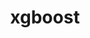 ---
title: "xgboost"
layout: cache
categories: [package, develop]
meta: {"versions": ["1.6.2"], "compilers": ["apple-clang@=14.0.0", "apple-clang@=14.0.3", "gcc@=11.3.0", "gcc@=7.3.1"], "oss": ["amzn2", "ubuntu22.04", "ventura"], "platforms": ["darwin", "linux"], "targets": ["aarch64", "ivybridge", "x86_64_v3", "x86_64_v4"], "stacks": ["ml-darwin-aarch64-mps", "ml-linux-x86_64-cpu", "ml-linux-x86_64-cuda", "ml-linux-x86_64-rocm", "root"], "num_specs": 20, "num_specs_by_stack": {"root": 20, "ml-darwin-aarch64-mps": 4, "ml-linux-x86_64-rocm": 3, "ml-linux-x86_64-cpu": 3, "ml-linux-x86_64-cuda": 4}}
spec_details: [{"hash": "746ikftesc56lbjqxpcx2tl3kuex6rxl", "compiler": "apple-clang@=14.0.0", "versions": ["1.6.2"], "os": "ventura", "platform": "darwin", "target": "aarch64", "variants": ["build_system=cmake", "build_type=Release", "~cuda", "generator=ninja", "~ipo", "~nccl", "+openmp"], "stacks": ["root", "ml-darwin-aarch64-mps"], "size": "-", "tarball": "https://binaries.spack.io/develop/build_cache/darwin-ventura-aarch64/apple-clang-14.0.0/xgboost-1.6.2/darwin-ventura-aarch64-apple-clang-14.0.0-xgboost-1.6.2-746ikftesc56lbjqxpcx2tl3kuex6rxl.spack"}, {"hash": "py2ygtsjwmu56rfkgyh2swvra6nrpmmm", "compiler": "apple-clang@=14.0.0", "versions": ["1.6.2"], "os": "ventura", "platform": "darwin", "target": "aarch64", "variants": ["build_system=cmake", "build_type=Release", "~cuda", "generator=ninja", "~ipo", "~nccl", "+openmp"], "stacks": ["root", "ml-darwin-aarch64-mps"], "size": "-", "tarball": "https://binaries.spack.io/develop/build_cache/darwin-ventura-aarch64/apple-clang-14.0.0/xgboost-1.6.2/darwin-ventura-aarch64-apple-clang-14.0.0-xgboost-1.6.2-py2ygtsjwmu56rfkgyh2swvra6nrpmmm.spack"}, {"hash": "qyaicjsuytnv4zinoj52adfjh3pjjytf", "compiler": "apple-clang@=14.0.0", "versions": ["1.6.2"], "os": "ventura", "platform": "darwin", "target": "aarch64", "variants": ["build_system=cmake", "build_type=Release", "~cuda", "generator=ninja", "~ipo", "~nccl", "+openmp"], "stacks": ["root", "ml-darwin-aarch64-mps"], "size": "-", "tarball": "https://binaries.spack.io/develop/build_cache/darwin-ventura-aarch64/apple-clang-14.0.0/xgboost-1.6.2/darwin-ventura-aarch64-apple-clang-14.0.0-xgboost-1.6.2-qyaicjsuytnv4zinoj52adfjh3pjjytf.spack"}, {"hash": "r7x3b2aplhxlfmjpcsxn3wdthjt4mefz", "compiler": "apple-clang@=14.0.3", "versions": ["1.6.2"], "os": "ventura", "platform": "darwin", "target": "aarch64", "variants": ["build_system=cmake", "build_type=Release", "~cuda", "generator=ninja", "~ipo", "~nccl", "+openmp"], "stacks": ["root", "ml-darwin-aarch64-mps"], "size": "-", "tarball": "https://binaries.spack.io/develop/build_cache/darwin-ventura-aarch64/apple-clang-14.0.3/xgboost-1.6.2/darwin-ventura-aarch64-apple-clang-14.0.3-xgboost-1.6.2-r7x3b2aplhxlfmjpcsxn3wdthjt4mefz.spack"}, {"hash": "j4sm7svnnm26c2idedolf3jd6hqeboin", "compiler": "gcc@=7.3.1", "versions": ["1.6.2"], "os": "amzn2", "platform": "linux", "target": "ivybridge", "variants": ["build_system=cmake", "build_type=RelWithDebInfo", "~cuda", "~ipo", "~nccl", "+openmp"], "stacks": ["root"], "size": "-", "tarball": "https://binaries.spack.io/develop/build_cache/linux-amzn2-ivybridge/gcc-7.3.1/xgboost-1.6.2/linux-amzn2-ivybridge-gcc-7.3.1-xgboost-1.6.2-j4sm7svnnm26c2idedolf3jd6hqeboin.spack"}, {"hash": "yppdixd7elvamcokyznhqcatrapx7e7x", "compiler": "gcc@=7.3.1", "versions": ["1.6.2"], "os": "amzn2", "platform": "linux", "target": "ivybridge", "variants": ["build_system=cmake", "build_type=RelWithDebInfo", "~cuda", "~ipo", "~nccl", "+openmp"], "stacks": ["root"], "size": "-", "tarball": "https://binaries.spack.io/develop/build_cache/linux-amzn2-ivybridge/gcc-7.3.1/xgboost-1.6.2/linux-amzn2-ivybridge-gcc-7.3.1-xgboost-1.6.2-yppdixd7elvamcokyznhqcatrapx7e7x.spack"}, {"hash": "kmy4bcsc7dsada6fzpmf5iolykzgllal", "compiler": "gcc@=7.3.1", "versions": ["1.6.2"], "os": "amzn2", "platform": "linux", "target": "x86_64_v3", "variants": ["build_system=cmake", "build_type=RelWithDebInfo", "~cuda", "~ipo", "~nccl", "+openmp"], "stacks": ["root"], "size": "-", "tarball": "https://binaries.spack.io/develop/build_cache/linux-amzn2-x86_64_v3/gcc-7.3.1/xgboost-1.6.2/linux-amzn2-x86_64_v3-gcc-7.3.1-xgboost-1.6.2-kmy4bcsc7dsada6fzpmf5iolykzgllal.spack"}, {"hash": "jdykplrjd3dawawrfama5p3qbgmtyjxj", "compiler": "gcc@=7.3.1", "versions": ["1.6.2"], "os": "amzn2", "platform": "linux", "target": "x86_64_v3", "variants": ["build_system=cmake", "build_type=RelWithDebInfo", "~cuda", "~ipo", "~nccl", "+openmp"], "stacks": ["root"], "size": "-", "tarball": "https://binaries.spack.io/develop/build_cache/linux-amzn2-x86_64_v3/gcc-7.3.1/xgboost-1.6.2/linux-amzn2-x86_64_v3-gcc-7.3.1-xgboost-1.6.2-jdykplrjd3dawawrfama5p3qbgmtyjxj.spack"}, {"hash": "4zldrp4nrc6j5r6ftuerbuiykrenlvie", "compiler": "gcc@=7.3.1", "versions": ["1.6.2"], "os": "amzn2", "platform": "linux", "target": "x86_64_v3", "variants": ["build_system=cmake", "build_type=RelWithDebInfo", "~cuda", "~ipo", "~nccl", "+openmp"], "stacks": ["root"], "size": "-", "tarball": "https://binaries.spack.io/develop/build_cache/linux-amzn2-x86_64_v3/gcc-7.3.1/xgboost-1.6.2/linux-amzn2-x86_64_v3-gcc-7.3.1-xgboost-1.6.2-4zldrp4nrc6j5r6ftuerbuiykrenlvie.spack"}, {"hash": "5bm6xjxhw6djp4j6xifno3lyqoa3s4z4", "compiler": "gcc@=7.3.1", "versions": ["1.6.2"], "os": "amzn2", "platform": "linux", "target": "x86_64_v3", "variants": ["build_type=RelWithDebInfo", "~cuda", "~ipo", "~nccl", "+openmp"], "stacks": ["root"], "size": "-", "tarball": "https://binaries.spack.io/develop/build_cache/linux-amzn2-x86_64_v3/gcc-7.3.1/xgboost-1.6.2/linux-amzn2-x86_64_v3-gcc-7.3.1-xgboost-1.6.2-5bm6xjxhw6djp4j6xifno3lyqoa3s4z4.spack"}, {"hash": "3fms6wkof3ulgou6bzsfjwk4ggqslbun", "compiler": "gcc@=7.3.1", "versions": ["1.6.2"], "os": "amzn2", "platform": "linux", "target": "x86_64_v3", "variants": ["build_system=cmake", "build_type=RelWithDebInfo", "~cuda", "~ipo", "~nccl", "+openmp"], "stacks": ["root"], "size": "-", "tarball": "https://binaries.spack.io/develop/build_cache/linux-amzn2-x86_64_v3/gcc-7.3.1/xgboost-1.6.2/linux-amzn2-x86_64_v3-gcc-7.3.1-xgboost-1.6.2-3fms6wkof3ulgou6bzsfjwk4ggqslbun.spack"}, {"hash": "r6z7q7ktcilgnqckfmdlcxxbki2jbk6r", "compiler": "gcc@=7.3.1", "versions": ["1.6.2"], "os": "amzn2", "platform": "linux", "target": "x86_64_v3", "variants": ["build_type=RelWithDebInfo", "~cuda", "~ipo", "~nccl", "+openmp"], "stacks": ["root"], "size": "-", "tarball": "https://binaries.spack.io/develop/build_cache/linux-amzn2-x86_64_v3/gcc-7.3.1/xgboost-1.6.2/linux-amzn2-x86_64_v3-gcc-7.3.1-xgboost-1.6.2-r6z7q7ktcilgnqckfmdlcxxbki2jbk6r.spack"}, {"hash": "7lugtpcmxkxsxl3gzqkhrinspsmxmdeb", "compiler": "gcc@=7.3.1", "versions": ["1.6.2"], "os": "amzn2", "platform": "linux", "target": "x86_64_v4", "variants": ["build_type=RelWithDebInfo", "~cuda", "~ipo", "~nccl", "+openmp"], "stacks": ["root"], "size": "-", "tarball": "https://binaries.spack.io/develop/build_cache/linux-amzn2-x86_64_v4/gcc-7.3.1/xgboost-1.6.2/linux-amzn2-x86_64_v4-gcc-7.3.1-xgboost-1.6.2-7lugtpcmxkxsxl3gzqkhrinspsmxmdeb.spack"}, {"hash": "u2kdziiggstb57j7ropuzk754hdpfiu2", "compiler": "gcc@=11.3.0", "versions": ["1.6.2"], "os": "ubuntu22.04", "platform": "linux", "target": "x86_64_v3", "variants": ["build_system=cmake", "build_type=RelWithDebInfo", "~cuda", "generator=ninja", "~ipo", "~nccl", "+openmp"], "stacks": ["root", "ml-linux-x86_64-rocm", "ml-linux-x86_64-cpu"], "size": "-", "tarball": "https://binaries.spack.io/develop/build_cache/linux-ubuntu22.04-x86_64_v3/gcc-11.3.0/xgboost-1.6.2/linux-ubuntu22.04-x86_64_v3-gcc-11.3.0-xgboost-1.6.2-u2kdziiggstb57j7ropuzk754hdpfiu2.spack"}, {"hash": "clyxsp52dk3kb4j5g4qgb7brq7bu3k4b", "compiler": "gcc@=11.3.0", "versions": ["1.6.2"], "os": "ubuntu22.04", "platform": "linux", "target": "x86_64_v3", "variants": ["build_system=cmake", "build_type=Release", "+cuda", "cuda_arch=80", "generator=ninja", "~ipo", "~nccl", "+openmp"], "stacks": ["ml-linux-x86_64-cuda", "root"], "size": "-", "tarball": "https://binaries.spack.io/develop/build_cache/linux-ubuntu22.04-x86_64_v3/gcc-11.3.0/xgboost-1.6.2/linux-ubuntu22.04-x86_64_v3-gcc-11.3.0-xgboost-1.6.2-clyxsp52dk3kb4j5g4qgb7brq7bu3k4b.spack"}, {"hash": "jvt5irsugmqujrehccgt3zmhvsmbbug7", "compiler": "gcc@=11.3.0", "versions": ["1.6.2"], "os": "ubuntu22.04", "platform": "linux", "target": "x86_64_v3", "variants": ["build_system=cmake", "build_type=RelWithDebInfo", "~cuda", "generator=ninja", "~ipo", "~nccl", "+openmp"], "stacks": ["root", "ml-linux-x86_64-rocm", "ml-linux-x86_64-cpu"], "size": "-", "tarball": "https://binaries.spack.io/develop/build_cache/linux-ubuntu22.04-x86_64_v3/gcc-11.3.0/xgboost-1.6.2/linux-ubuntu22.04-x86_64_v3-gcc-11.3.0-xgboost-1.6.2-jvt5irsugmqujrehccgt3zmhvsmbbug7.spack"}, {"hash": "uhuqvc66wbwekjuyebszg7smc37htdm7", "compiler": "gcc@=11.3.0", "versions": ["1.6.2"], "os": "ubuntu22.04", "platform": "linux", "target": "x86_64_v3", "variants": ["build_system=cmake", "build_type=RelWithDebInfo", "+cuda", "cuda_arch=80", "generator=ninja", "~ipo", "~nccl", "+openmp"], "stacks": ["ml-linux-x86_64-cuda", "root"], "size": "-", "tarball": "https://binaries.spack.io/develop/build_cache/linux-ubuntu22.04-x86_64_v3/gcc-11.3.0/xgboost-1.6.2/linux-ubuntu22.04-x86_64_v3-gcc-11.3.0-xgboost-1.6.2-uhuqvc66wbwekjuyebszg7smc37htdm7.spack"}, {"hash": "memmnheirbrqyzh26kqyetayc7rvihhw", "compiler": "gcc@=11.3.0", "versions": ["1.6.2"], "os": "ubuntu22.04", "platform": "linux", "target": "x86_64_v3", "variants": ["build_system=cmake", "build_type=Release", "~cuda", "generator=ninja", "~ipo", "~nccl", "+openmp"], "stacks": ["root", "ml-linux-x86_64-rocm", "ml-linux-x86_64-cpu"], "size": "-", "tarball": "https://binaries.spack.io/develop/build_cache/linux-ubuntu22.04-x86_64_v3/gcc-11.3.0/xgboost-1.6.2/linux-ubuntu22.04-x86_64_v3-gcc-11.3.0-xgboost-1.6.2-memmnheirbrqyzh26kqyetayc7rvihhw.spack"}, {"hash": "xps6pty7tbuwi7oi7aeym2rjpa7wreof", "compiler": "gcc@=11.3.0", "versions": ["1.6.2"], "os": "ubuntu22.04", "platform": "linux", "target": "x86_64_v3", "variants": ["build_system=cmake", "build_type=RelWithDebInfo", "+cuda", "cuda_arch=80", "generator=ninja", "~ipo", "~nccl", "+openmp"], "stacks": ["ml-linux-x86_64-cuda", "root"], "size": "-", "tarball": "https://binaries.spack.io/develop/build_cache/linux-ubuntu22.04-x86_64_v3/gcc-11.3.0/xgboost-1.6.2/linux-ubuntu22.04-x86_64_v3-gcc-11.3.0-xgboost-1.6.2-xps6pty7tbuwi7oi7aeym2rjpa7wreof.spack"}, {"hash": "zrvz42byuwaoeb5edtptxtvntmjndvr3", "compiler": "gcc@=11.3.0", "versions": ["1.6.2"], "os": "ubuntu22.04", "platform": "linux", "target": "x86_64_v3", "variants": ["build_system=cmake", "build_type=Release", "+cuda", "cuda_arch=80", "generator=ninja", "~ipo", "~nccl", "+openmp"], "stacks": ["ml-linux-x86_64-cuda", "root"], "size": "-", "tarball": "https://binaries.spack.io/develop/build_cache/linux-ubuntu22.04-x86_64_v3/gcc-11.3.0/xgboost-1.6.2/linux-ubuntu22.04-x86_64_v3-gcc-11.3.0-xgboost-1.6.2-zrvz42byuwaoeb5edtptxtvntmjndvr3.spack"}]
---